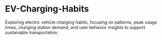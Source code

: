 # EV-Charging-Habits
Exploring electric vehicle charging habits, focusing on patterns, peak usage times, charging station demand, and user behavior insights to support sustainable transportation.
